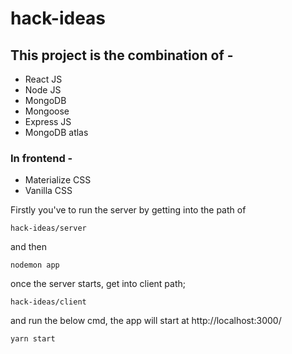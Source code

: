 # hack-ideas

## This project is the combination of -

- React JS
- Node JS
- MongoDB
- Mongoose
- Express JS
- MongoDB atlas

### In frontend -

- Materialize CSS
- Vanilla CSS

Firstly you've to run the server by getting into the path of

```
hack-ideas/server
```

and then

```
nodemon app
```

once the server starts, get into client path;

```
hack-ideas/client
```

and run the below cmd, the app will start at http://localhost:3000/

```
yarn start
```
